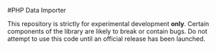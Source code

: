 #PHP Data Importer

This repository is strictly for experimental development **only**. Certain components of the library are likely to break or contain bugs. Do not attempt to use this code until an official release has been launched.
